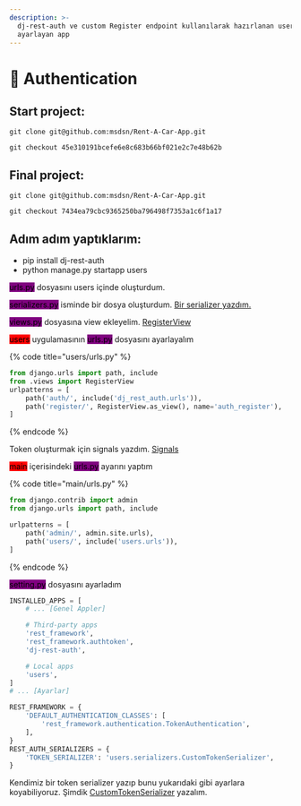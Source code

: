 ```yaml
---
description: >-
  dj-rest-auth ve custom Register endpoint kullanılarak hazırlanan user girişini
  ayarlayan app
---
```


# 🚪 Authentication

## Start project:

`git clone git@github.com:msdsn/Rent-A-Car-App.git`

`git checkout 45e310191bcefe6e8c683b66bf021e2c7e48b62b`

## Final project:

`git clone git@github.com:msdsn/Rent-A-Car-App.git`

`git checkout 7434ea79cbc9365250ba796498f7353a1c6f1a17`

## Adım adım yaptıklarım:

* pip install dj-rest-auth
* python manage.py startapp users

<mark style="background-color:purple;">urls.py</mark> dosyasını users içinde oluşturdum. &#x20;

<mark style="background-color:purple;">serializers.py</mark> isminde bir dosya oluşturdum. [Bir serializer yazdım.](register-serializer.md)

<mark style="background-color:purple;">views.py</mark> dosyasına view ekleyelim. [RegisterView](register-view.md)

<mark style="background-color:red;">users</mark> uygulamasının <mark style="background-color:purple;">urls.py</mark> dosyasını ayarlayalım

{% code title="users/urls.py" %}
```python
from django.urls import path, include
from .views import RegisterView
urlpatterns = [
    path('auth/', include('dj_rest_auth.urls')),
    path('register/', RegisterView.as_view(), name='auth_register'),
]
```
{% endcode %}

Token oluşturmak için signals yazdım. [Signals](signals.md)

<mark style="background-color:red;">main</mark> içerisindeki <mark style="background-color:purple;">urls.py</mark> ayarını yaptım

{% code title="main/urls.py" %}
```python
from django.contrib import admin
from django.urls import path, include

urlpatterns = [
    path('admin/', admin.site.urls),
    path('users/', include('users.urls')),
]
```
{% endcode %}

<mark style="background-color:purple;">setting.py</mark> dosyasını ayarladım

```python
INSTALLED_APPS = [
    # ... [Genel Appler]

    # Third-party apps
    'rest_framework',
    'rest_framework.authtoken',
    'dj-rest-auth',

    # Local apps
    'users',
]
# ... [Ayarlar]

REST_FRAMEWORK = {
    'DEFAULT_AUTHENTICATION_CLASSES': [
        'rest_framework.authentication.TokenAuthentication',
    ],
}
REST_AUTH_SERIALIZERS = {
    'TOKEN_SERIALIZER': 'users.serializers.CustomTokenSerializer',
}

```

Kendimiz bir token serializer yazıp bunu yukarıdaki gibi ayarlara koyabiliyoruz. Şimdik [CustomTokenSerializer](customtokenserializer.md) yazalım.
